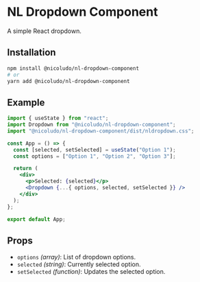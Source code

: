 # NL Dropdown Component

A simple React dropdown.

## Installation

```bash
npm install @nicoludo/nl-dropdown-component
# or
yarn add @nicoludo/nl-dropdown-component
```

## Example

```jsx
import { useState } from "react";
import Dropdown from "@nicoludo/nl-dropdown-component";
import "@nicoludo/nl-dropdown-component/dist/nldropdown.css";

const App = () => {
  const [selected, setSelected] = useState("Option 1");
  const options = ["Option 1", "Option 2", "Option 3"];

  return (
    <div>
      <p>Selected: {selected}</p>
      <Dropdown {...{ options, selected, setSelected }} />
    </div>
  );
};

export default App;
```

## Props

* `options` *(array)*: List of dropdown options.
* `selected` *(string)*: Currently selected option.
* `setSelected` *(function)*: Updates the selected option.